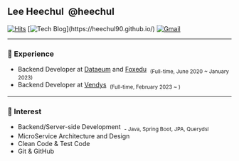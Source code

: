 ## Lee Heechul &nbsp;@heechul
[![Hits](https://hits.seeyoufarm.com/api/count/incr/badge.svg?url=https%3A%2F%2Fgithub.com%2Fheechul90&count_bg=%23D4EB4A&title_bg=%23555555&icon=&icon_color=%23E7E7E7&title=hits&edge_flat=false)](https://hits.seeyoufarm.com) [![Tech Blog](http://img.shields.io/badge/-Tech%20blog-black?style=flat-round&logo=github&link=[https://heechul90.github.io/](https://heechul90.github.io/))](https://heechul90.github.io/) [![Gmail](https://img.shields.io/badge/Gmail-d14836?style=flat-round&logo=Gmail&logoColor=white&link=mailto:leedaeun.dev@gmail.com)](mailto:heechul4296@gmail.com)

---

### 💎 Experience
- Backend Developer at [Dataeum](http://dataeum.kr/index.do) and [Foxedu](https://foxedu.kr/)&nbsp;&nbsp;<sub>(Full-time, June 2020 ~ January 2023)</sub>
- Backend Developer at [Vendys]()&nbsp;&nbsp;<sub>(Full-time, February 2023 ~ )</sub>

---

### 🎈 Interest
- Backend/Server-side Development &nbsp;<sub>- Java, Spring Boot, JPA, Querydsl</sub>
- MicroService Architecture and Design
- Clean Code & Test Code
- Git & GitHub

<!--
**da-nyee/da-nyee** is a ✨ _special_ ✨ repository because its `README.md` (this file) appears on your GitHub profile.

Here are some ideas to get you started:

- 🔭 I’m currently working on ...
- 🌱 I’m currently learning ...
- 👯 I’m looking to collaborate on ...
- 🤔 I’m looking for help with ...
- 💬 Ask me about ...
- 📫 How to reach me: ...
- 😄 Pronouns: ...
- ⚡ Fun fact: ...
-->

<!--
![Anurag's github stats](https://github-readme-stats.vercel.app/api?username=heechul90&show_icons=true&theme=)![Top Langs](https://github-readme-stats.vercel.app/api/top-langs/?username=heechul90&layout=compact)
-->
